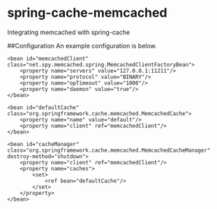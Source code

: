 spring-cache-memcached
======================

Integrating memcached with spring-cache


##Configuration
An example configuration is below.

    <bean id="memcachedClient" class="net.spy.memcached.spring.MemcachedClientFactoryBean">
        <property name="servers" value="127.0.0.1:11211"/>
        <property name="protocol" value="BINARY"/>
        <property name="opTimeout" value="1000"/>
        <property name="daemon" value="true"/>
    </bean>

    <bean id="defaultCache" class="org.springframework.cache.memcached.MemcachedCache">
        <property name="name" value="default"/>
        <property name="client" ref="memcachedClient"/>
    </bean>

    <bean id="cacheManager" class="org.springframework.cache.memcached.MemcachedCacheManager" destroy-method="shutdown">
        <property name="client" ref="memcachedClient"/>
        <property name="caches">
            <set>
                <ref bean="defaultCache"/>
            </set>
        </property>
    </bean>

